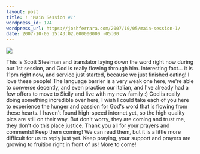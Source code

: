 ```yaml
---
layout: post
title: ! 'Main Session #1'
wordpress_id: 174
wordpress_url: https://joshferrara.com/2007/10/05/main-session-1/
date: 2007-10-05 15:43:02.000000000 -05:00
---
```

<!--Mime Type of File is image/jpeg -->

<a href="https://joshferrara.com/wp-photos/20071005-164301-1.jpg"><img src="https://joshferrara.com/wp-photos/thumb.20071005-164301-1.jpg" /></a>

This is Scott Steelman and translator laying down the word right now during our 1st session, and God is really flowing through him.
Interesting fact... it is 11pm right now, and service just started, because we just finished eating! I love these people!
The language barrier is a very weak one here, we're able to converse decently, and even practice our italian, and I've already had a few offers to move to Sicily and live with my new family :)
God is really doing something incredible over here, I wish I could take each of you here to experience the hunger and passion for God's word that is flowing from these hearts.
I haven't found high-speed internet yet, so  the high quality pics are still on their way. But don't worry, they are coming and trust me, they don't do this place justice.
Thank you all for your prayers and comments! Keep them coming! We can read them, but it is a little more difficult for us to reply just yet.
Keep praying, your support and prayers are growing to fruition right in front of us!
More to come!
